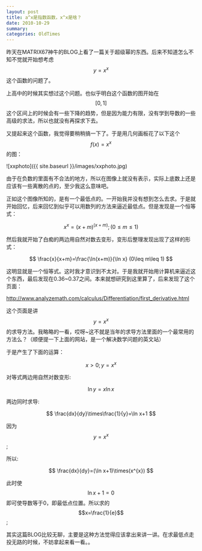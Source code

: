 ```yaml
---
layout: post
title: a^x是指数函数，x^x是啥？
date: 2010-10-29
summary: 
categories: OldTimes
---
```


昨天在MATRIX67神牛的BLOG上看了一篇关于超级幂的东西。后来不知道怎么不知不觉就开始想考虑$$y=x^{x}$$这个函数的问题了。

上高中的时候其实想过这个问题。也似乎明白这个函数的图开始在$$[0,1]$$这个区间上的时候会有一些下降的趋势，但是因为能力有限，没有学到导数的一些高级的求法，所以也就没有再探求下去。

又提起来这个函数，我觉得要稍稍搞一下了。于是用几何画板花了以下这个$$f(x)=x^{x}$$的图：

![xxphoto]({{ site.baseurl }}/images/xxphoto.jpg)

由于在负数的里面有不合法的地方，所以在图像上就没有表示，实际上底数上还是应该有一些离散的点的，至少我这么意味吧。

正如这个图像所知的，是有一个最低点的。一开始我并没有想到怎么去求。于是就开始回忆，后来回忆到似乎可以用数列的方法来逼近最低点。但是发现是一个恒等式：

$$
x^{x}=(x+m)^{(x+m)}; (0\leq m\leq 1)
$$

然后我就开始了白痴的两边用自然对数去变形，变形后整理发现出现了这样的形式：

$$
\frac{x}{x+m}=\frac{\ln(x+m)}{\ln x} (0\leq m\leq 1)
$$

这明显就是一个恒等式。这时我才意识到不太对。于是我就开始用计算机来逼近这个东西，最后发现在0.36~0.37之间。本来就想研究到这里算了，后来发现了这个页面：

http://www.analyzemath.com/calculus/Differentiation/first_derivative.html

这个页面是讲$$y=x^{x}$$的求导方法。我略略的一看，哎呀~这不就是当年的求导方法里面的一个最常用的方法么？（顺便提一下上面的网站，是一个解决数学问题的英文站）

于是产生了下面的运算：

$$
x>0; y=x^{x}
$$

对等式两边用自然对数变形:

$$\ln y=x\ln x$$

两边同时求导:

$$
\frac{dx}{dy}\times\frac{1}{y}=\ln x+1
$$

因为$$y=x^{x}$$;

所以:

$$
\frac{dx}{dy}=(\ln x+1)\times(x^{x})
$$

此时使$$\ln x+1=0$$即可使导数等于0，即最低点位置。所以求的$$x=\frac{1}{e}$$;

其实这篇BLOG比较无聊，主要是这种方法觉得应该拿出来讲一讲。在求最低点走投无路的时候，不妨拿起来看一看。。
